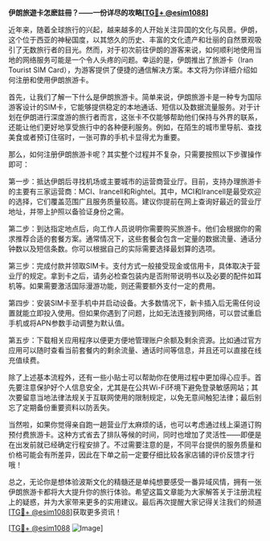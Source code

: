 **伊朗旅遊卡怎麽註冊？——一份详尽的攻略[[TG💪+ @esim1088](https://t.me/s/esim1088)]**

近年来，随着全球旅行的兴起，越来越多的人开始关注异国的文化与风景。伊朗，这个位于西亚的神秘国度，以其悠久的历史、丰富的文化遗产和壮丽的自然景观吸引了无数旅行者的目光。然而，对于初次前往伊朗的游客来说，如何顺利地使用当地的网络服务可能是一个令人头疼的问题。幸运的是，伊朗推出了旅游卡（Iran Tourist SIM Card），为游客提供了便捷的通信解决方案。本文将为你详细介绍如何注册和使用伊朗旅游卡。

首先，让我们了解一下什么是伊朗旅游卡。简单来说，伊朗旅游卡是一种专为国际游客设计的SIM卡，它能够提供稳定的本地通话、短信以及数据流量服务。对于计划在伊朗进行深度游的旅行者而言，这张卡不仅能够帮助他们保持与外界的联系，还能让他们更好地享受旅行中的各种便利服务。例如，在陌生的城市里导航、查找美食或者预订住宿时，一张可靠的手机卡显得尤为重要。

那么，如何注册伊朗旅游卡呢？其实整个过程并不复杂，只需要按照以下步骤操作即可：

第一步：抵达伊朗后寻找机场或主要城市的运营商营业厅。目前，支持办理旅游卡的主要有三家运营商：MCI、Irancell和Rightel。其中，MCI和Irancell是最受欢迎的选择，它们覆盖范围广且服务质量较高。建议你提前在网上查询好最近的营业厅地址，并带上护照以备验证身份之需。

第二步：到达指定地点后，向工作人员说明你需要购买旅游卡。他们会根据你的需求推荐合适的套餐方案。通常情况下，这些套餐会包含一定量的数据流量、通话分钟数以及短信条数。你可以根据自己的实际需要选择最划算的选项。

第三步：完成付款并领取SIM卡。支付方式一般接受现金或信用卡，具体取决于营业厅的规定。拿到卡之后，请务必检查包装内是否附带说明书以及必要的配件如耳机等。如果需要激活国际漫游功能，则还需要额外支付一定的费用。

第四步：安装SIM卡至手机中并启动设备。大多数情况下，新卡插入后无需任何设置就能立即投入使用。但如果你遇到了问题，比如无法连接到网络，可以尝试重启手机或将APN参数手动调整为默认值。

第五步：下载相关应用程序以便更方便地管理账户余额及剩余资源。比如通过官方应用可以随时查看当前套餐内的剩余流量、通话时间等信息，并且还可以直接在线充值续费。

除了上述基本流程外，还有一些小贴士可以帮助你在使用过程中更加得心应手。首先要注意保护好个人信息安全，尤其是在公共Wi-Fi环境下避免登录敏感网站；其次要留意当地法律法规关于互联网使用的限制规定，以免无意间触犯法律；最后别忘了定期备份重要资料以防丢失。

当然啦，如果你觉得亲自跑一趟营业厅太麻烦的话，也可以考虑通过线上渠道订购预付费旅游卡。这种方式省去了排队等候的时间，同时也增加了灵活性——即便是在出发前就已经确定行程安排了。不过需要注意的是，不同平台提供的服务质量和价格可能会有所差异，因此在下单之前一定要仔细比较各家店铺的评价反馈才行哦！

总之，无论你是想体验波斯文化的精髓还是单纯想要感受一番异域风情，拥有一张伊朗旅游卡都将大大提升你的旅行体验。希望这篇文章能为大家解答关于注册流程上的疑惑，并为大家带来更多的实用建议。最后再次提醒大家记得关注我们的频道[[TG💪+ @esim1088](https://t.me/s/esim1088)]获取更多资讯！

[[TG💪+ @esim1088](https://t.me/s/esim1088) ![Image](https://i.postimg.cc/4NQfJmqS/Snipaste-2025-05-13-00-14-12.png)]